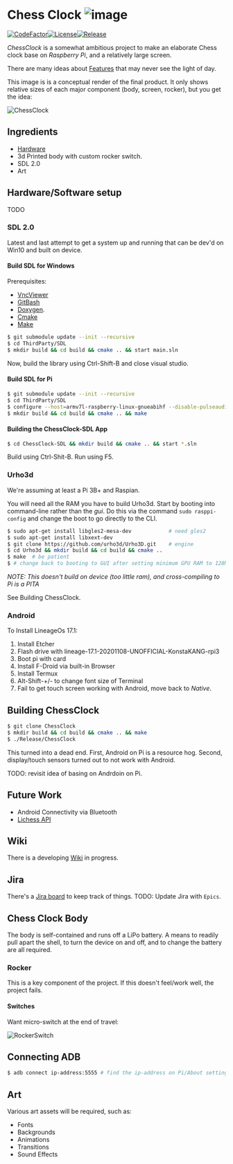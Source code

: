 # Chess Clock ![image](External/old-clock.png)

[![CodeFactor](https://www.codefactor.io/repository/github/cschladetsch/chessclock/badge)](https://www.codefactor.io/repository/github/cschladetsch/chessclock)[![License](https://img.shields.io/github/license/cschladetsch/chessclock.svg?label=License&maxAge=86400)](./LICENSE.txt)[![Release](https://img.shields.io/github/release/cschladetsch/chessclock.svg?label=Release&maxAge=60)](https://github.com/cschladetsch/chessclock/releases/latest)

*ChessClock* is a somewhat ambitious project to make an elaborate Chess clock base on *Raspberry Pi*, and a relatively large screen.

There are many ideas about [Features](../../wiki/Features) that may never see the light of day.

This image is is a conceptual render of the final product. It only shows relative sizes of each major component (body, screen, rocker), but you get the idea:

![ChessClock](External/SampleRender-1.png)

## Ingredients
* [Hardware](../../wiki/Hardware)
* 3d Printed body with custom rocker switch.
* SDL 2.0
* Art

## Hardware/Software setup 
TODO

### SDL 2.0
Latest and last attempt to get a system up and running that can be dev'd on Win10 and built on device.

#### Build SDL for Windows

Prerequisites:
* [VncViewer](https://www.realvnc.com/en/connect/download/viewer/)
* [GitBash](https://github.com/git-for-windows/git/releases/download/v2.31.1.windows.1/Git-2.31.1-64-bit.exe)
* [Doxygen](https://doxygen.nl/files/doxygen-1.9.1-setup.exe).
* [Cmake](https://cmake.org/download/)
* [Make](https://ixpeering.dl.sourceforge.net/project/ezwinports/make-4.3-without-guile-w32-bin.zip)

```bash
$ git submodule update --init --recursive
$ cd ThirdParty/SDL
$ mkdir build && cd build && cmake .. && start main.sln
```
Now, build the library using Ctrl-Shift-B and close visual studio.

#### Build SDL for Pi
```bash
$ git submodule update --init --recursive
$ cd ThirdParty/SDL
$ configure --host=armv7l-raspberry-linux-gnueabihf --disable-pulseaudio --disable-esd --disable-video-mir --disable-video-wayland --disable-video-x11 --disable-video-opengl
$ mkdir build && cd build && cmake .. && make
```

#### Building the ChessClock-SDL App

```bash
$ cd ChessClock-SDL && mkdir build && cmake .. && start *.sln
```
Build using Ctrl-Shit-B.
Run using F5.

### Urho3d
We're assuming at least a Pi 3B+ and Raspian.

You will need all the RAM you have to build Urho3d. Start by booting into command-line rather than the *gui*. Do this via the command `sudo rasppi-config` and change the boot to go directly to the CLI.

```bash
$ sudo apt-get install libgles2-mesa-dev            # need gles2
$ sudo apt-get install libxext-dev
$ git clone https://github.com/urho3d/Urho3D.git    # engine
$ cd Urho3d && mkdir build && cd build && cmake .. 
$ make  # be patient
$ # change back to booting to GUI after setting minimum GPU RAM to 128M RAM (or more, depending on hardware)
```
*NOTE: This doesn't build on device (too little ram), and cross-compiling to Pi is a PITA*

See Building ChessClock.

### Android
To Install LineageOs 17.1:
1. Install Etcher
1. Flash drive with lineage-17.1-20201108-UNOFFICIAL-KonstaKANG-rpi3
1. Boot pi with card
1. Install F-Droid via built-in Browser
1. Install Termux
1. Alt-Shift-+/- to change font size of Terminal
1. Fail to get touch screen working with Android, move back to *Native*.

## Building ChessClock

```bash
$ git clone ChessClock
$ mkdir build && cd build && cmake .. && make
$ ./Release/ChessClock
```
This turned into a dead end. First, Android on Pi is a resource hog. Second, display/touch sensors turned out to not work with Android.

TODO: revisit idea of basing on Andrdoin on Pi.

## Future Work

* Android Connectivity via Bluetooth
* [Lichess API](https://lichess.org/api)

## Wiki

There is a developing [Wiki](../../wiki/Home) in progress.

## Jira

There's a [Jira board](https://chessclock.atlassian.net/secure/RapidBoard.jspa?rapidView=1&selectedIssue=CHES-3) to keep track of things. TODO: Update Jira with `Epics`.

## Chess Clock Body

The body is self-contained and runs off a LiPo battery. A means to readily pull apart the shell, to turn the device on and off, and to change the battery are all required.

### Rocker

This is a key component of the project. If this doesn't feel/work well, the project fails.

#### Switches

Want micro-switch at the end of travel:

![RockerSwitch](External/RockerSwitch.png)

## Connecting ADB

```bash
$ adb connect ip-address:5555 # find the ip-address on Pi/About settings
```

## Art

Various art assets will be required, such as:

* Fonts
* Backgrounds
* Animations
* Transitions
* Sound Effects

